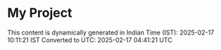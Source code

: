 # My Project

This content is dynamically generated in Indian Time (IST): 2025-02-17 10:11:21 IST
Converted to UTC: 2025-02-17 04:41:21 UTC
